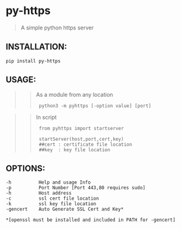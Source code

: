 # py-https

> A simple python https server

## INSTALLATION:
    pip install py-https

## USAGE:
>> As a module from any location
>>
>>      python3 -m pyhttps [-option value] [port]

>> In script
>>
>>      from pyhttps import startserver
>>
>>      startServer(host,port,cert,key)
>>      ##cert : certificate file location
>>      ##key  : key file location
    

## OPTIONS:

    -h          Help and usage Info
    -p          Port Number [Port 443,80 requires sudo]
    -h          Host address
    -c          ssl cert file location
    -k          ssl key file location
    -gencert    Auto Generate SSL Cert and Key* 
            
    *[openssl must be installed and included in PATH for -gencert]
